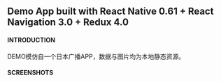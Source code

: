## Demo App built with React Native 0.61 + React Navigation 3.0 + Redux 4.0

#### INTRODUCTION
DEMO模仿自一个日本广播APP，数据与图片均为本地静态资源。

#### SCREENSHOTS
